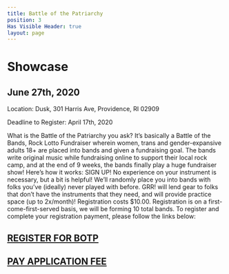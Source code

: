 ```yaml
---
title: Battle of the Patriarchy
position: 3
Has Visible Header: true
layout: page
---
```


# Showcase
## June 27th, 2020
Location: Dusk, 301 Harris Ave, Providence, RI 02909

Deadline to Register:
April 17th, 2020

What is the Battle of the Patriarchy you ask? It’s basically a Battle of the Bands, Rock Lotto Fundraiser wherein women, trans and gender-expansive adults 18+ are placed into bands and given a fundraising goal. The bands write original music while fundraising online to support their local rock camp, and at the end of 9 weeks, the bands finally play a huge fundraiser show!
Here’s how it works: SIGN UP! No experience on your instrument is necessary, but a bit is helpful! We’ll randomly place you into bands with folks you’ve (ideally) never played with before. GRR! will lend gear to folks that don’t have the instruments that they need, and will provide practice space (up to 2x/month)!
Registration costs $10.00. Registration is on a first-come-first-served basis, we will be forming 10 total bands. To register and complete your registration payment, please follow the links below:
## [REGISTER FOR BOTP](https://docs.google.com/forms/d/e/1FAIpQLSd6Ia69Ck0kWMA3mXtoAL621Q29tN5bQqkzH47tke_S4Q5q8w/viewform?usp=sf_link)
## [PAY APPLICATION FEE](https://www.paypal.com/cgi-bin/webscr?cmd=_s-xclick&hosted_button_id=GURJFATYPHTMU)
